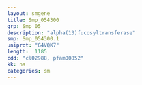 ```yaml
---
layout: smgene
title: Smp_054300
grp: Smp_05
description: "alpha(13)fucosyltransferase"
smp: Smp_054300.1
uniprot: "G4VQK7"
length:  1185
cdd: "cl02988, pfam00852"
kk: ns
categories: sm
---
```

